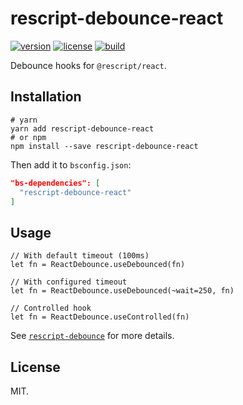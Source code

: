 # rescript-debounce-react

[![version](https://img.shields.io/npm/v/rescript-debounce-react.svg?style=flat-square)](https://www.npmjs.com/package/rescript-debounce-react)
[![license](https://img.shields.io/npm/l/rescript-debounce-react.svg?style=flat-square)](https://www.npmjs.com/package/rescript-debounce-react)
[![build](https://github.com/shakacode/rescript-debounce/actions/workflows/ci.yml/badge.svg)](https://github.com/shakacode/rescript-debounce/actions/workflows/ci.yml)

Debounce hooks for `@rescript/react`.

## Installation

```shell
# yarn
yarn add rescript-debounce-react
# or npm
npm install --save rescript-debounce-react
```

Then add it to `bsconfig.json`:

```json
"bs-dependencies": [
  "rescript-debounce-react"
]
```

## Usage

```rescript
// With default timeout (100ms)
let fn = ReactDebounce.useDebounced(fn)

// With configured timeout
let fn = ReactDebounce.useDebounced(~wait=250, fn)

// Controlled hook
let fn = ReactDebounce.useControlled(fn)
```

See [`rescript-debounce`](https://www.npmjs.com/package/rescript-debounce) for more details.

## License

MIT.
